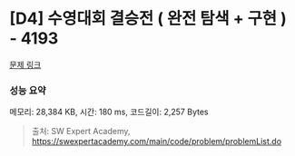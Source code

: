 # [D4] 수영대회 결승전 ( 완전 탐색 + 구현 ) - 4193 

[문제 링크](https://swexpertacademy.com/main/code/problem/problemDetail.do?contestProbId=AWKaG6_6AGQDFARV) 

### 성능 요약

메모리: 28,384 KB, 시간: 180 ms, 코드길이: 2,257 Bytes



> 출처: SW Expert Academy, https://swexpertacademy.com/main/code/problem/problemList.do